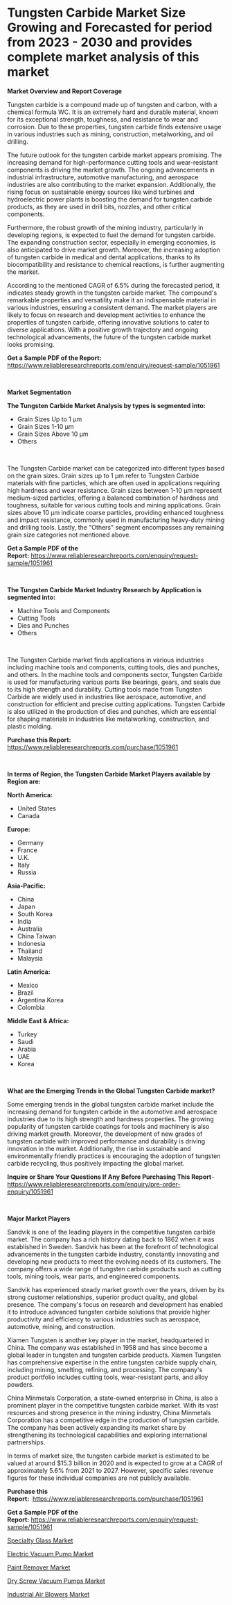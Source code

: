 <p><h1>Tungsten Carbide Market Size Growing and Forecasted for period from 2023 - 2030 and provides complete market analysis of this market</h1></p><p><strong>Market Overview and Report Coverage</strong></p>
<p><p>Tungsten carbide is a compound made up of tungsten and carbon, with a chemical formula WC. It is an extremely hard and durable material, known for its exceptional strength, toughness, and resistance to wear and corrosion. Due to these properties, tungsten carbide finds extensive usage in various industries such as mining, construction, metalworking, and oil drilling.</p><p>The future outlook for the tungsten carbide market appears promising. The increasing demand for high-performance cutting tools and wear-resistant components is driving the market growth. The ongoing advancements in industrial infrastructure, automotive manufacturing, and aerospace industries are also contributing to the market expansion. Additionally, the rising focus on sustainable energy sources like wind turbines and hydroelectric power plants is boosting the demand for tungsten carbide products, as they are used in drill bits, nozzles, and other critical components.</p><p>Furthermore, the robust growth of the mining industry, particularly in developing regions, is expected to fuel the demand for tungsten carbide. The expanding construction sector, especially in emerging economies, is also anticipated to drive market growth. Moreover, the increasing adoption of tungsten carbide in medical and dental applications, thanks to its biocompatibility and resistance to chemical reactions, is further augmenting the market.</p><p>According to the mentioned CAGR of 6.5% during the forecasted period, it indicates steady growth in the tungsten carbide market. The compound's remarkable properties and versatility make it an indispensable material in various industries, ensuring a consistent demand. The market players are likely to focus on research and development activities to enhance the properties of tungsten carbide, offering innovative solutions to cater to diverse applications. With a positive growth trajectory and ongoing technological advancements, the future of the tungsten carbide market looks promising.</p></p>
<p><strong>Get a Sample PDF of the Report:</strong> <a href="https://www.reliableresearchreports.com/enquiry/request-sample/1051961">https://www.reliableresearchreports.com/enquiry/request-sample/1051961</a></p>
<p>&nbsp;</p>
<p><strong>Market Segmentation</strong></p>
<p><strong>The Tungsten Carbide Market Analysis by types is segmented into:</strong></p>
<p><ul><li>Grain Sizes Up to 1 µm</li><li>Grain Sizes 1-10 µm</li><li>Grain Sizes Above 10 µm</li><li>Others</li></ul></p>
<p>&nbsp;</p>
<p><p>The Tungsten Carbide market can be categorized into different types based on the grain sizes. Grain sizes up to 1 µm refer to Tungsten Carbide materials with fine particles, which are often used in applications requiring high hardness and wear resistance. Grain sizes between 1-10 µm represent medium-sized particles, offering a balanced combination of hardness and toughness, suitable for various cutting tools and mining applications. Grain sizes above 10 µm indicate coarse particles, providing enhanced toughness and impact resistance, commonly used in manufacturing heavy-duty mining and drilling tools. Lastly, the "Others" segment encompasses any remaining grain size categories not mentioned above.</p></p>
<p><strong>Get a Sample PDF of the Report:</strong>&nbsp;<a href="https://www.reliableresearchreports.com/enquiry/request-sample/1051961">https://www.reliableresearchreports.com/enquiry/request-sample/1051961</a></p>
<p>&nbsp;</p>
<p><strong>The Tungsten Carbide Market Industry Research by Application is segmented into:</strong></p>
<p><ul><li>Machine Tools and Components</li><li>Cutting Tools</li><li>Dies and Punches</li><li>Others</li></ul></p>
<p>&nbsp;</p>
<p><p>The Tungsten Carbide market finds applications in various industries including machine tools and components, cutting tools, dies and punches, and others. In the machine tools and components sector, Tungsten Carbide is used for manufacturing various parts like bearings, gears, and seals due to its high strength and durability. Cutting tools made from Tungsten Carbide are widely used in industries like aerospace, automotive, and construction for efficient and precise cutting applications. Tungsten Carbide is also utilized in the production of dies and punches, which are essential for shaping materials in industries like metalworking, construction, and plastic molding.</p></p>
<p><strong>Purchase this Report:</strong>&nbsp; <a href="https://www.reliableresearchreports.com/purchase/1051961">https://www.reliableresearchreports.com/purchase/1051961</a></p>
<p>&nbsp;</p>
<p><strong>In terms of Region, the Tungsten Carbide Market Players available by Region are:</strong></p>
<p>
    <p> <strong> North America: </strong>
        <ul>
            <li>United States</li>
            <li>Canada</li>
        </ul>
        </p> 
    <p> <strong> Europe: </strong>
        <ul>
            <li>Germany</li>
            <li>France</li>
            <li>U.K.</li>
            <li>Italy</li>
            <li>Russia</li>
        </ul>
        </p> 
    <p> <strong> Asia-Pacific: </strong>
        <ul>
            <li>China</li>
            <li>Japan</li>
            <li>South Korea</li>
            <li>India</li>
            <li>Australia</li>
            <li>China Taiwan</li>
            <li>Indonesia</li>
            <li>Thailand</li>
            <li>Malaysia</li>
        </ul>
        </p> 
    <p> <strong> Latin America: </strong>
        <ul>
            <li>Mexico</li>
            <li>Brazil</li>
            <li>Argentina Korea</li>
            <li>Colombia</li>
        </ul>
        </p> 
    <p> <strong> Middle East & Africa: </strong>
        <ul>
            <li>Turkey</li>
            <li>Saudi</li>
            <li>Arabia</li>
            <li>UAE</li>
            <li>Korea</li>
        </ul>
    </p>
    </p>
<p>&nbsp;</p>
<p><strong>What are the Emerging Trends in the Global Tungsten Carbide market?</strong></p>
<p><p>Some emerging trends in the global tungsten carbide market include the increasing demand for tungsten carbide in the automotive and aerospace industries due to its high strength and hardness properties. The growing popularity of tungsten carbide coatings for tools and machinery is also driving market growth. Moreover, the development of new grades of tungsten carbide with improved performance and durability is driving innovation in the market. Additionally, the rise in sustainable and environmentally friendly practices is encouraging the adoption of tungsten carbide recycling, thus positively impacting the global market.</p></p>
<p><strong>Inquire or Share Your Questions If Any Before Purchasing This Report</strong>- <a href="https://www.reliableresearchreports.com/enquiry/pre-order-enquiry/1051961">https://www.reliableresearchreports.com/enquiry/pre-order-enquiry/1051961</a></p>
<p>&nbsp;</p>
<p><strong>Major Market Players</strong></p>
<p><p>Sandvik is one of the leading players in the competitive tungsten carbide market. The company has a rich history dating back to 1862 when it was established in Sweden. Sandvik has been at the forefront of technological advancements in the tungsten carbide industry, constantly innovating and developing new products to meet the evolving needs of its customers. The company offers a wide range of tungsten carbide products such as cutting tools, mining tools, wear parts, and engineered components.</p><p>Sandvik has experienced steady market growth over the years, driven by its strong customer relationships, superior product quality, and global presence. The company's focus on research and development has enabled it to introduce advanced tungsten carbide solutions that provide higher productivity and efficiency to various industries such as aerospace, automotive, mining, and construction.</p><p>Xiamen Tungsten is another key player in the market, headquartered in China. The company was established in 1958 and has since become a global leader in tungsten and tungsten carbide products. Xiamen Tungsten has comprehensive expertise in the entire tungsten carbide supply chain, including mining, smelting, refining, and processing. The company's product portfolio includes cutting tools, wear-resistant parts, and alloy powders.</p><p>China Minmetals Corporation, a state-owned enterprise in China, is also a prominent player in the competitive tungsten carbide market. With its vast resources and strong presence in the mining industry, China Minmetals Corporation has a competitive edge in the production of tungsten carbide. The company has been actively expanding its market share by strengthening its technological capabilities and exploring international partnerships.</p><p>In terms of market size, the tungsten carbide market is estimated to be valued at around $15.3 billion in 2020 and is expected to grow at a CAGR of approximately 5.6% from 2021 to 2027. However, specific sales revenue figures for these individual companies are not publicly available.</p></p>
<p><strong>Purchase this Report:</strong>&nbsp;&nbsp;<a href="https://www.reliableresearchreports.com/purchase/1051961">https://www.reliableresearchreports.com/purchase/1051961</a></p>
<p></p>
<p><strong>Get a Sample PDF of the Report:</strong>&nbsp;<a href="https://www.reliableresearchreports.com/enquiry/request-sample/1051961">https://www.reliableresearchreports.com/enquiry/request-sample/1051961</a></p>
<p><p><a href="https://github.com/abdelrhmankishk22/Market-Research-Report-List-1/blob/main/specialty-glass-market.md">Specialty Glass Market</a></p><p><a href="https://medium.com/@vidyap2912/electric-vacuum-pump-market-size-reveals-the-best-marketing-channels-in-global-industry-6ff479a93272">Electric Vacuum Pump Market</a></p><p><a href="https://github.com/mahnoor2003/Market-Research-Report-List-1/blob/main/paint-remover-market.md">Paint Remover Market</a></p><p><a href="https://medium.com/@v4171497/dry-screw-vacuum-pumps-market-exploring-market-share-market-trends-and-future-growth-1c1bc64bf136">Dry Screw Vacuum Pumps Market</a></p><p><a href="https://medium.com/@v8581137/industrial-air-blowers-market-analysis-and-sze-forecasted-for-period-from-2023-to-2030-6d50167810e6">Industrial Air Blowers Market</a></p></p>